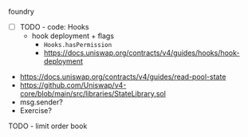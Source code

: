 foundry

- [ ] TODO - code: Hooks
  - hook deployment + flags
    - `Hooks.hasPermission`
    - https://docs.uniswap.org/contracts/v4/guides/hooks/hook-deployment

- https://docs.uniswap.org/contracts/v4/guides/read-pool-state
- https://github.com/Uniswap/v4-core/blob/main/src/libraries/StateLibrary.sol
- msg.sender?
- Exercise?

TODO - limit order book
